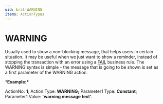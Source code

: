 ```yaml
---
uid: brat-WARNING
items: ActionTypes
---
```


# WARNING

Usually used to show a non-blocking message, that helps  users in certain situation. It may be useful when we just want to show a reminder, instead of stopping the transaction with an error using a [FAIL](https://olddocs.erp.net/tech/fail-41146659.html) business rule. The WARNING syntax is simple - the message that is  going to be shown is set as a first parameter of the WARNING action. 



***Example:\***

ActionNo: **1**; Action Type: **WARNING;** Parameter1 Type: **Constant**; Parameter1 Value: **'warning message text'**.
